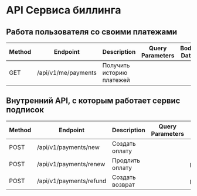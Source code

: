 # API Сервиса биллинга

## Работа пользователя со своими платежами
| Method | Endpoint              | Description               | Query Parameters | Body Data |
|--------|-----------------------|---------------------------|------------------|-----------|
| GET    | /api/v1/me/payments   | Получить историю платежей |                  |           |

## Внутренний API, с которым работает сервис подписок
| Method | Endpoint                | Description     | Query Parameters | Body Data         |
|--------|-------------------------|-----------------|------------------|-------------------|
| POST   | /api/v1/payments/new    | Создать оплату  |                  |                   |
| POST   | /api/v1/payments/renew  | Продлить оплату |                  | payment_method_id |
| POST   | /api/v1/payments/refund | Создать возврат |                  | payment_method_id |
